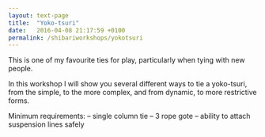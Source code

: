 ```yaml
---
layout: text-page
title:  "Yoko-tsuri"
date:   2016-04-08 21:17:59 +0100
permalink: /shibariworkshops/yokotsuri
---
```

This is one of my favourite ties for play, particularly when tying with new people.

In this workshop I will show you several different ways to tie a yoko-tsuri, from the simple, to the more complex, and from dynamic, to more restrictive forms.

Minimum requirements:
– single column tie
– 3 rope gote
– ability to attach suspension lines safely
